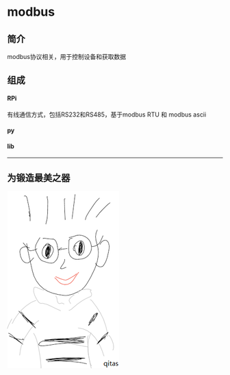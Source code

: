 ﻿# modbus

## 简介

modbus协议相关，用于控制设备和获取数据

## 组成

#### RPi

有线通信方式，包括RS232和RS485，基于modbus RTU 和 modbus ascii

#### py

#### lib

---

## 为锻造最美之器

[![sites](qitas/qitas.png)](http://www.qitas.cn)
